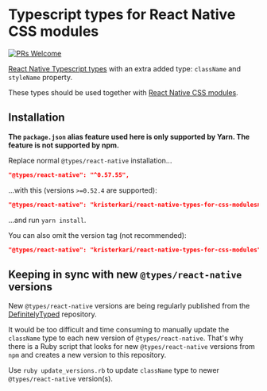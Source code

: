 # Typescript types for React Native CSS modules

[![PRs Welcome](https://img.shields.io/badge/PRs-welcome-brightgreen.svg)](https://egghead.io/courses/how-to-contribute-to-an-open-source-project-on-github)

[React Native Typescript types](https://www.npmjs.com/package/@types/react-native) with an extra added type: `className` and `styleName` property.

These types should be used together with [React Native CSS modules](https://github.com/kristerkari/react-native-css-modules).

## Installation

**The `package.json` alias feature used here is only supported by Yarn. The feature is not supported by npm.**

Replace normal `@types/react-native` installation...

```json
"@types/react-native": "^0.57.55",
```

...with this (versions `>=0.52.4` are supported):

```json
"@types/react-native": "kristerkari/react-native-types-for-css-modules#v0.57.55",
```

...and run `yarn install`.

You can also omit the version tag (not recommended):

```json
"@types/react-native": "kristerkari/react-native-types-for-css-modules",
```

## Keeping in sync with new `@types/react-native` versions

New `@types/react-native` versions are being regularly published from the [DefinitelyTyped](https://github.com/DefinitelyTyped/DefinitelyTyped) repository.

It would be too difficult and time consuming to manually update the `className` type to each new version of `@types/react-native`. That's why there is a Ruby script that looks for new `@types/react-native` versions from `npm` and creates a new version to this repository.

Use `ruby update_versions.rb` to update `className` type to newer `@types/react-native` version(s).
